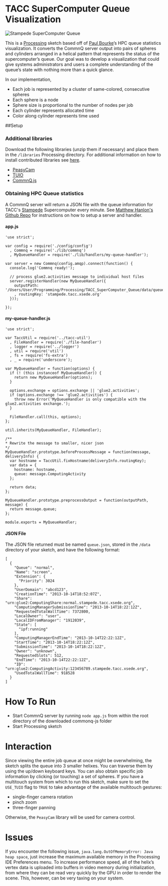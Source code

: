 # TACC SuperComputer Queue Visualization

![Stampede SuperComputer Queue](http://imgur.com/pqDclOz.png)

This is a [Processing](http://processing.org/) sketch based off of [Paul Bourke](http://paulbourke.net/miscellaneous/gqstats/)’s HPC queue statistics visualization. It converts the CommnQ server output into pairs of spheres and cylinders arranged in a helical pattern that represents the status of the supercomputer’s queue. Our goal was to develop a visualization that could give systems administrators and users a complete understanding of the queue’s state with nothing more than a quick glance.

In our implementation,
* Each job is represented by a cluster of same-colored, consecutive spheres
* Each sphere is a node
* Sphere size is proportional to the number of nodes per job
* Each cylinder represents allocated time 
* Color along cylinder represents time used

##Setup

### Additional libraries
Download the following libraries (unzip them if necessary) and place them in the `/libraries` Processing directory. For additional information on how to install contributed libraries see [here](http://wiki.processing.org/w/How_to_Install_a_Contributed_Library).
* [PeasyCam](http://mrfeinberg.com/peasycam/)
* [TUIO](http://www.tuio.org/?processing)
* [CommnQ.js](https://bitbucket.org/taccaci/commnq-js)


### Obtaining HPC Queue statistics   
A CommnQ server will return a JSON file with the queue information for TACC's [Stampede](http://www.tacc.utexas.edu/stampede/) Supercomputer every minute. See [Matthew Hanlon's Github Repo](https://bitbucket.org/taccaci/commnq-js) for instructions on how to setup a server and handler.   

#### app.js  

```
'use strict';

var config = require('./config/config')
  , Commnq = require('./lib/commnq')
  , MyQueueHandler = require('./lib/handlers/my-queue-handler');

var server = new Commnq(config.amqp).connect(function() {
  console.log('Commnq ready!');

  // process glue2.activities message to individual host files
  server.registerHandler(new MyQueueHandler({
    outputPath: '/Users/User/Programming/Processing/TACC_SuperComputer_Queue/data/queue.json'
    , routingKey: 'stampede.tacc.xsede.org'
  }));

});
```  

#### my-queue-handler.js   

```
'use strict';

var TaccUtil = require('../tacc-util')
  , FileHandler = require('./file-handler')
  , logger = require('../logger')
  , util = require('util')
  , fs = require('fs-extra')
  , _ = require('underscore');

var MyQueueHandler = function(options) {
  if (! (this instanceof MyQueueHandler)) {
    return new MyQueueHandler(options);
  }

  options.exchange = options.exchange || 'glue2.activities';
  if (options.exchange !== 'glue2.activities') {
    throw new Error('MyQueueHandler is only compatible with the glue2.activities exchange.');
  }

  FileHandler.call(this, options);
};

util.inherits(MyQueueHandler, FileHandler);

/**
* Rewrite the message to smaller, nicer json
*/
MyQueueHandler.prototype.beforeProcessMessage = function(message, deliveryInfo) {
  var hostname = TaccUtil.fixHostname(deliveryInfo.routingKey);
  var data = { 
    hostname: hostname,
    queue: message.ComputingActivity
  };  

  return data;
};

MyQueueHandler.prototype.preprocessOutput = function(outputPath, message) {
  return message.queue;
};

module.exports = MyQueueHandler;
```

#### JSON File
The JSON file returned must be named `queue.json`, stored in the `/data` directory of your sketch,  and have the following format:
 
```
[
  {
    "Queue": "normal",
    "Name": "screen",
    "Extension": {
      "Priority": 3024
    },    
    "UserDomain": "abcd123",
    "CreationTime": "2013-10-14T18:52:07Z",
    "Share": "urn:glue2:ComputingShare:normal.stampede.tacc.xsede.org",
    "ComputingManagerSubmissionTime": "2013-10-14T18:22:12Z",
    "RequestedTotalWallTime": 7372800,
    "LocalOwner": "user",
    "LocalIDFromManager": "1912039",
    "State": [
      "ipf:running"
    ],    
    "ComputingManagerEndTime": "2013-10-14T22:22:12Z",
    "StartTime": "2013-10-14T18:22:12Z",
    "SubmissionTime": "2013-10-14T18:22:12Z",
    "Owner": "unknown",
    "RequestedSlots": 512,
    "EndTime": "2013-10-14T22:22:12Z",
    "ID": "urn:glue2:ComputingActivity:123456789.stampede.tacc.xsede.org",
    "UsedTotalWallTime": 918528
  }
]
```
     

# How To Run  

* Start CommnQ server by running `node app.js` from within the root directory of the downloaded commonq-js folder
* Start Processing sketch


# Interaction  
Since viewing the entire job queue at once might be overwhelming, the sketch splits the queue into 3 smaller helixes. You can traverse them by using the up/down keyboard keys. You can also obtain specific job information by clicking (or touching) a set of spheres. If you have a multitouch system from which to run this sketch, make sure to set the `USE_TUIO` flag to `TRUE` to take advantage of the available multitouch gestures:  
* single-finger camera rotation
* pinch zoom
* three-finger panning  

Otherwise, the `PeasyCam` library will be used for camera control. 
  

# Issues

If you encounter the following issue, `java.lang.OutOfMemoryError: Java heap space`, just increase the maximum available memory in the Processing IDE Preferences menu. To increase performance speed, all of the helix’s vertex data is uploaded into buffers in video memory during initialization, from where they can be read very quickly by the GPU in order to render the scene. This, however, can be very taxing on your system. 
